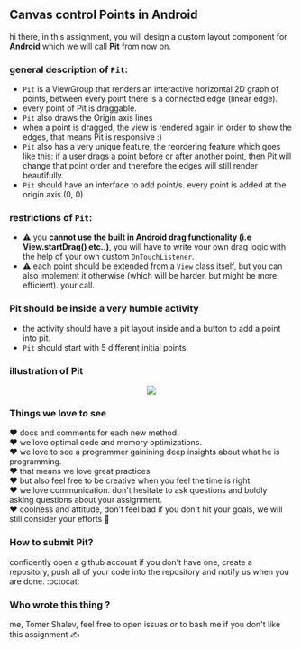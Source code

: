 ## Canvas control Points in Android

hi there, in this assignment, you will design a custom layout component for
**Android** which we will call **Pit** from now on.

### general description of `Pit`:
* `Pit` is a ViewGroup that renders an interactive horizontal 2D graph of points, between every point there is
a connected edge (linear edge).
* every point of Pit is draggable.
* `Pit` also draws the Origin axis lines
* when a point is dragged, the view is rendered again in order to show the edges,
that means Pit is responsive :)
* `Pit` also has a very unique feature, the reordering feature which goes like this:
if a user drags a point before or after another point, then Pit will change that point
order and therefore the edges will still render beautifully.
* `Pit` should have an interface to add point/s. every point is added at the origin axis (0, 0)

### restrictions of `Pit`:
* :warning: you **cannot use the built in Android drag functionality (i.e View.startDrag() etc..)**, you will have to write your own
drag logic with the help of your own custom `OnTouchListener`.
* :warning: each point should be extended from a `View` class itself, but you can also implement it otherwise (which will be
harder, but might be more efficient). your call.

### Pit should be inside a very humble activity
* the activity should have a pit layout inside and a button to add a point into pit.
* `Pit` should start with 5 different initial points.

### illustration of Pit
<div align="center"><img src="https://vectr.com/hendrixstring/f1BaUwHxiD.png?width=320&height=320&select=f1BaUwHxiDpage0"></div>

### Things we love to see
:heart: docs and comments for each new method.  
:heart: we love optimal code and memory optimizations.  
:heart: we love to see a programmer gainining deep insights about what he is programming.  
:heart: that means we love great practices  
:heart: but also feel free to be creative when you feel the time is right.  
:heart: we love communication. don't hesitate to ask questions and boldly asking questions
about your assignment.  
:heart: coolness and attitude, don't feel bad if you don't hit your goals, we will still consider
your efforts :2nd_place_medal:

### How to submit Pit?
confidently open a github account if you don't have one, create a repository, push all of your code into the repository
and notify us when you are done. :octocat:

### Who wrote this thing ?
me, Tomer Shalev, feel free to open issues or to bash me if you don't like this assignment :writing_hand:
